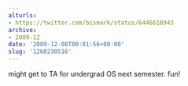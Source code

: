```yaml
---
alturls:
- https://twitter.com/bismark/status/6446618943
archive:
- 2009-12
date: '2009-12-08T00:01:56+00:00'
slug: '1260230516'
---
```


might get to TA for undergrad OS next semester. fun!

